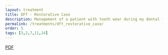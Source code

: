 ```yaml
---
layout: treatment
title: DFT - Restorative Case
description: Management of a patient with tooth wear during my dental foundation training.
permalink: /treatments/dft_restorative_case/
order: 5
tags: [3,2,7,11,14]
---
```




<p class="d-block d-sm-none pb-4">
<a href="/assets/restorative.pdf">
<i class="fa-3x fas fa-file-pdf"></i> PDF
</a>
</p>

<object data="/assets/restorative.pdf" width="100%" height="1000" type='application/pdf' class="d-none d-sm-block" />
